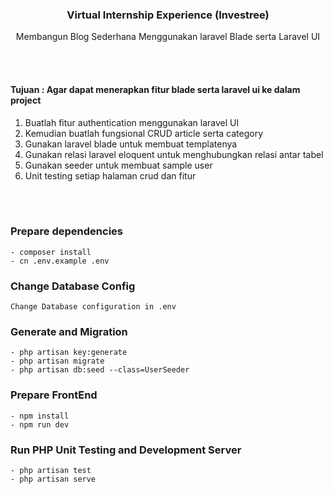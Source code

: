 <div align="center">
    <h3>Virtual Internship Experience (Investree)</h3>
    <p>Membangun Blog Sederhana Menggunakan laravel Blade serta Laravel UI</p>
</div>

<br></br>
#### Tujuan : Agar dapat menerapkan fitur blade serta laravel ui ke dalam project

1. Buatlah fitur authentication menggunakan laravel UI
2. Kemudian buatlah fungsional CRUD article serta category 
3. Gunakan laravel blade untuk membuat templatenya
4. Gunakan relasi laravel eloquent untuk menghubungkan relasi antar tabel
5. Gunakan seeder untuk membuat sample user
6. Unit testing setiap halaman crud dan fitur 

<br></br>
### Prepare dependencies
    - composer install
    - cn .env.example .env

### Change Database Config
    Change Database configuration in .env

### Generate and Migration
    - php artisan key:generate
    - php artisan migrate
    - php artisan db:seed --class=UserSeeder
    
### Prepare FrontEnd
    - npm install
    - npm run dev

### Run PHP Unit Testing and Development Server
    - php artisan test
    - php artisan serve
